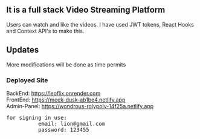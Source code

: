 ## It is a full stack Video Streaming Platform
Users can watch and like the videos. I have used JWT tokens, React Hooks and Context API's to make this.

## Updates
More modifications will be done as time permits

### Deployed Site
BackEnd: https://leoflix.onrender.com
\
FrontEnd: https://meek-dusk-ab1be4.netlify.app
\
Admin-Panel: https://wondrous-rolypoly-14f25a.netlify.app
<pre>
for signing in use:
          email: lion@gmail.com
          password: 123455
</pre>
